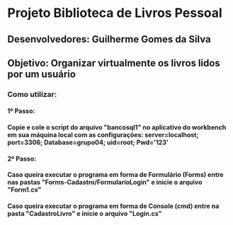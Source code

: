 # Projeto Biblioteca de Livros Pessoal
## Desenvolvedores: Guilherme Gomes da Silva
## Objetivo: Organizar virtualmente os livros lidos por um usuário
### Como utilizar:
#### 1º Passo:
#### Copie e cole o script do arquivo "bancosql1" no aplicativo do workbench em sua máquina local com as configurações: server=localhost; port=3306; Database=grupo04; uid=root; Pwd='123'

#### 2º Passo:
#### Caso queira executar o programa em forma de Formulário (Forms) entre nas pastas "Forms-Cadastro/FormularioLogin" e inicie o arquivo "Form1.cs"
#### Caso queira executar o programa em forma de Console (cmd) entre na pasta "CadastroLivro" e inicie o arquivo "Login.cs"

